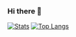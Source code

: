 ### Hi there 👋

<!--
**DevHjz/DevHjz** is a ✨ _special_ ✨ repository because its `README.md` (this file) appears on your GitHub profile.

Here are some ideas to get you started:

- 🔭 I’m currently working on ...
- 🌱 I’m currently learning ...
- 👯 I’m looking to collaborate on ...
- 🤔 I’m looking for help with ...
- 💬 Ask me about ...
- 📫 How to reach me: ...
- 😄 Pronouns: ...
- ⚡ Fun fact: ...
-->

[![Stats](https://github-readme-stats.vercel.app/api?username=DevHjz&show_icons=true&count_private=true)](https://github.com/DevHjz)
[![Top Langs](https://github-readme-stats.vercel.app/api/top-langs/?username=DevHjz&layout=compact)](https://github.com/DevHjz)
